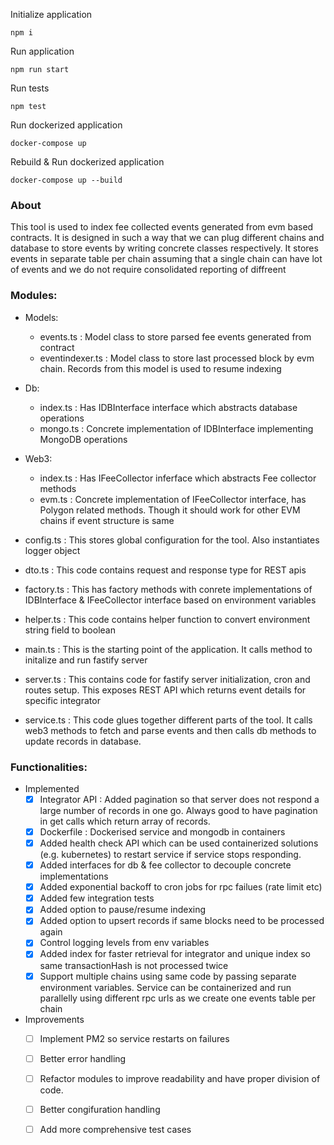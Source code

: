 Initialize application

```
npm i
```

Run application 

```
npm run start
```

Run tests

```
npm test
```

Run dockerized application

```
docker-compose up
```

Rebuild & Run dockerized application 

```
docker-compose up --build
```

### About

This tool is used to index fee collected events generated from evm based contracts. It is designed in such a way that we can plug different chains and database to store events by writing concrete classes respectively. It stores events in separate table per chain assuming that a single chain can have lot of events and we do not require consolidated reporting of diffreent 

### Modules:

+ Models:
    * events.ts : Model class to store parsed fee events generated from contract
    * eventindexer.ts : Model class to store last processed block by evm chain. Records from this model is used to resume indexing

+ Db:
    * index.ts : Has IDBInterface interface which abstracts database operations
    * mongo.ts : Concrete implementation of IDBInterface implementing MongoDB operations

+ Web3:
    * index.ts : Has IFeeCollector inferface which abstracts Fee collector methods
    * evm.ts : Concrete implementation of IFeeCollector interface, has Polygon related methods. Though it should work for other EVM chains if event structure is same 

+ config.ts : This stores global configuration for the tool. Also instantiates logger object

+ dto.ts : This code contains request and response type for REST apis

+ factory.ts : This has factory methods with conrete implementations of IDBInterface & IFeeCollector interface based on environment variables

+ helper.ts : This code contains helper function to convert environment string field to boolean

+ main.ts : This is the starting point of the application. It calls method to initalize and run fastify server

+ server.ts : This contains code for fastify server initialization, cron and routes setup. This exposes REST API which returns event details for specific integrator

+ service.ts : This code glues together different parts of the tool. It calls web3 methods to fetch and parse events and then calls db methods to update records in database.

### Functionalities:
+ Implemented
    - [x] Integrator API : Added pagination so that server does not respond a large number of records in one go. Always good to have pagination in get calls which return array of records.
    - [x] Dockerfile : Dockerised service and mongodb in containers
    - [x] Added health check API which can be used containerized solutions (e.g. kubernetes) to restart service if service stops responding.
    - [x] Added interfaces for db & fee collector to decouple concrete implementations
    - [x] Added exponential backoff to cron jobs for rpc failues (rate limit etc)
    - [x] Added few integration tests
    - [x] Added option to pause/resume indexing
    - [x] Added option to upsert records if same blocks need to be processed again
    - [x] Control logging levels from env variables
    - [x] Added index for faster retrieval for integrator and unique index so same transactionHash is not processed twice
    - [x] Support multiple chains using same code by passing separate environment variables. Service can be containerized and run parallelly using different rpc urls as we create one events table per chain 

+ Improvements
    - [ ] Implement PM2 so service restarts on failures
    - [ ] Better error handling
    - [ ] Refactor modules to improve readability and have proper division of code.
    - [ ] Better congifuration handling
    - [ ] Add more comprehensive test cases

